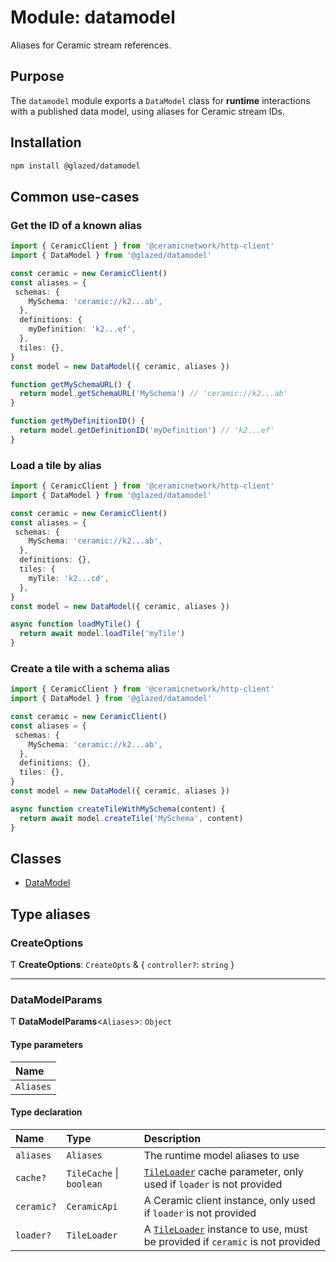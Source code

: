 # Module: datamodel

Aliases for Ceramic stream references.

## Purpose

The `datamodel` module exports a `DataModel` class for **runtime** interactions with a published
data model, using aliases for Ceramic stream IDs.

## Installation

```sh
npm install @glazed/datamodel
```

## Common use-cases

### Get the ID of a known alias

```ts
import { CeramicClient } from '@ceramicnetwork/http-client'
import { DataModel } from '@glazed/datamodel'

const ceramic = new CeramicClient()
const aliases = {
 schemas: {
    MySchema: 'ceramic://k2...ab',
  },
  definitions: {
    myDefinition: 'k2...ef',
  },
  tiles: {},
}
const model = new DataModel({ ceramic, aliases })

function getMySchemaURL() {
  return model.getSchemaURL('MySchema') // 'ceramic://k2...ab'
}

function getMyDefinitionID() {
  return model.getDefinitionID('myDefinition') // 'k2...ef'
}
```

### Load a tile by alias

```ts
import { CeramicClient } from '@ceramicnetwork/http-client'
import { DataModel } from '@glazed/datamodel'

const ceramic = new CeramicClient()
const aliases = {
 schemas: {
    MySchema: 'ceramic://k2...ab',
  },
  definitions: {},
  tiles: {
    myTile: 'k2...cd',
  },
}
const model = new DataModel({ ceramic, aliases })

async function loadMyTile() {
  return await model.loadTile('myTile')
}
```

### Create a tile with a schema alias

```ts
import { CeramicClient } from '@ceramicnetwork/http-client'
import { DataModel } from '@glazed/datamodel'

const ceramic = new CeramicClient()
const aliases = {
 schemas: {
    MySchema: 'ceramic://k2...ab',
  },
  definitions: {},
  tiles: {},
}
const model = new DataModel({ ceramic, aliases })

async function createTileWithMySchema(content) {
  return await model.createTile('MySchema', content)
}
```

## Classes

- [DataModel](../classes/datamodel.DataModel.md)

## Type aliases

### CreateOptions

Ƭ **CreateOptions**: `CreateOpts` & { `controller?`: `string`  }

___

### DataModelParams

Ƭ **DataModelParams**<`Aliases`\>: `Object`

#### Type parameters

| Name |
| :------ |
| `Aliases` |

#### Type declaration

| Name | Type | Description |
| :------ | :------ | :------ |
| `aliases` | `Aliases` | The runtime model aliases to use |
| `cache?` | `TileCache` \| `boolean` | [`TileLoader`](../classes/tile_loader.TileLoader.md) cache parameter, only used if `loader` is not provided |
| `ceramic?` | `CeramicApi` | A Ceramic client instance, only used if `loader` is not provided |
| `loader?` | `TileLoader` | A [`TileLoader`](../classes/tile_loader.TileLoader.md) instance to use, must be provided if `ceramic` is not provided |
